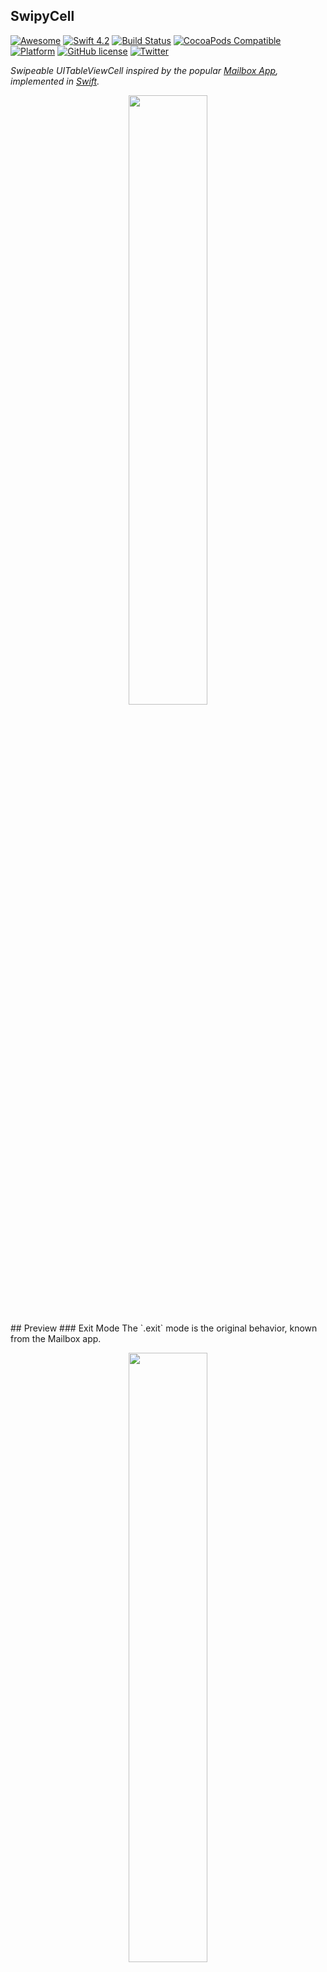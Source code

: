 SwipyCell
---------
[![Awesome](https://cdn.rawgit.com/sindresorhus/awesome/d7305f38d29fed78fa85652e3a63e154dd8e8829/media/badge.svg)](https://github.com/sindresorhus/awesome)
[![Swift 4.2](https://img.shields.io/badge/Swift-5.1-orange.svg?style=flat)](https://developer.apple.com/swift/)
[![Build Status](https://travis-ci.org/moritzsternemann/SwipyCell.svg)](https://travis-ci.org/moritzsternemann/SwipyCell)
[![CocoaPods Compatible](https://img.shields.io/cocoapods/v/SwipyCell.svg)](https://github.com/moritzsternemann/SwipyCell)
[![Platform](https://img.shields.io/cocoapods/p/SwipyCell.svg)](https://github.com/moritzsternemann/SwipyCell)
[![GitHub license](https://img.shields.io/badge/license-MIT-blue.svg)](https://raw.githubusercontent.com/moritzsternemann/SwipyCell/master/LICENSE)
[![Twitter](https://img.shields.io/badge/twitter-@strnmn-blue.svg?style=flat)](https://twitter.com/strnmn)

*Swipeable UITableViewCell inspired by the popular [Mailbox App](http://mailboxapp.com), implemented in [Swift](https://github.com/apple/swift).*

<p align="center"><img src=".github/images/swipycell-hero.jpg" width="50%"/></p>
## Preview
### Exit Mode
The `.exit` mode is the original behavior, known from the Mailbox app.
<p align="center"><img src=".github/images/swipycell-exit.gif" width="50%"/></p>
### Toggle Mode
The `.toggle` is another behavior where the cell will bounce back after swiping it.
<p align="center"><img src=".github/images/swipycell-switch.gif" width="50%"/></p>
## Installation
### CocoaPods
[CocoaPods](https://cocoapods.org) is a dependency manager for Cocoa projects.
```
$ gem install cocoapods
```
To integrate SwipyCell into your project using CocoaPods, add it to your `Podfile`:
```
pod 'SwipyCell', '~> 4.0'
```
Then run the following command:
```
$ pod install
```

### Carthage
[Carthage](https://github.com/Carthage/Carthage) is a decentralized dependency manager that automates the process of adding frameworks to your Cocoa application.

Carthage can be installed with [Homebrew](http://brew.sh) using the following commands:
```
$ brew update
$ brew install carthage
```

To integrate SwipyCell into your project using Carthage, add it to your `Cartfile`:
```
github "moritzsternemann/SwipyCell" >= 4.0
```

### Manual
Of course you can also add SwipyCell to your project by hand.
To do this clone the repo to your computer and drag the `SwipyCell.xcodeproj` intp your project in Xcode. Then you have to add the `SwipyCell.framework` to your `Embedded Binaries` inside of your project's properties.

## Usage
### Example
A complete example is available in the [Example](https://github.com/moritzsternemann/SwipyCell/tree/master/Example) directory.
The following code is a very basic example:
```swift
override func tableView(_ tableView: UITableView, cellForRowAt indexPath: IndexPath) -> UITableViewCell {
    let cell = tableView.dequeueReusableCell(withIdentifier: "cell", for: indexPath) as! SwipyCell
    cell.selectionStyle = .gray
    cell.contentView.backgroundColor = UIColor.white

    let checkView = viewWithImageName("check")
    let greenColor = UIColor(red: 85.0 / 255.0, green: 213.0 / 255.0, blue: 80.0 / 255.0, alpha: 1.0)

    let crossView = viewWithImageName("cross")
    let redColor = UIColor(red: 232.0 / 255.0, green: 61.0 / 255.0, blue: 14.0 / 255.0, alpha: 1.0)

    let clockView = viewWithImageName("clock")
    let yellowColor = UIColor(red: 254.0 / 255.0, green: 217.0 / 255.0, blue: 56.0 / 255.0, alpha: 1.0)

    let listView = viewWithImageName("list")
    let brownColor = UIColor(red: 206.0 / 255.0, green: 149.0 / 255.0, blue: 98.0 / 255.0, alpha: 1.0)

    cell.defaultColor = tableView.backgroundView?.backgroundColor
    cell.delegate = self

    cell.textLabel?.text = "Switch Mode Cell"
    cell.detailTextLabel?.text = "Swipe to switch"

    cell.addSwipeTrigger(forState: .state(0, .left), withMode: .toggle, swipeView: checkView, swipeColor: greenColor, completion: { cell, trigger, state, mode in
        print("Did swipe \"Checkmark\" cell")
    })

    cell.addSwipeTrigger(forState: .state(1, .left), withMode: .toggle, swipeView: crossView, swipeColor: redColor, completion: { cell, trigger, state, mode in
        print("Did swipe \"Cross\" cell")
    })

    cell.addSwipeTrigger(forState: .state(0, .right), withMode: .toggle, swipeView: clockView, swipeColor: yellowColor, completion: { cell, trigger, state, mode in
        print("Did swipe \"Clock\" cell")
    })

    cell.addSwipeTrigger(forState: .state(1, .right), withMode: .toggle, swipeView: listView, swipeColor: brownColor, completion: { cell, trigger, state, mode in
        print("Did swipe \"List\" cell")
    })

    return cell
}
```

### SwipyCellState
SwipyCellState represents a sliding state, for example the first state to the left of the cell.<br>
The possible values are
 - `.none` - center position of the cell
 - `.state(index, side)` - *index* of the state from near to far and *side* of the state, each relative to the cell

### SwipyCellMode
SwipyCellMode as shown above.

### SwipyCellTriggerBlock
SwipyCellTriggerBlock is a typealias for
```
(SwipyCell, SwipyCellTrigger, SwipyCellState, SwipyCellMode) -> Void
```

### Add swipe triggers to cells
Adding swipe triggers to cells is easy using this method:
```swift
func addSwipeTrigger(forState: SwipyCellState, withMode: SwipyCellMode, swipeView: UIView, swipeColor: UIColor, completion: SwipyCellTriggerBlock)
```
- `forState` at which the trigger should activate
- `withMode` for the trigger
- `swipeView`: e.g. display an icon
- `swipeColor`: backgroundColor of the swipeView
- `completion`: called after the swipe gesture has ended, only if the trigger point was reached

### Delegate
SwipyCell provides three delegate methods in order to track the users behaviors.
```swift
// When the user starts swiping the cell this method is called
func swipyCellDidStartSwiping(_ cell: SwipyCell)

// When the user ends swiping the cell this method is called
func swipyCellDidFinishSwiping(_ cell: SwipyCell, atState state: SwipyCellState, triggerActivated activated: Bool)

// When the user is dragging, this method is called with the percentage from the border
func swipyCell(_ cell: SwipyCell, didSwipeWithPercentage percentage: CGFloat, currentState state: SwipyCellState, triggerActivated activated: Bool)
```


### Configuration
All configurable options are defined in the `SwipyCellConfig.shared` singleton object. Every new cell has these options set as defaults. To alter the defaults simply change the variables of the `SwipyCellConfig` singleton object.


#### Trigger Points
Trigger points are defined in the `triggerPoints<CGFloat, SwipyCellState>` dictionary in either the configuration singleton or each cell individually.<br>
Each key marks the swiping percentage for a trigger point; the corresponding value is an identifier to reference the trigger point later. A negative key marks a point on the right side of the cell (slide to the left), a positive key marks a point on the left side of the cell (slide to the right).<br>
To modify the trigger points there are a couple of methods available on every cell as well as the configuration singleton:
```swift
// Set a new trigger point for the given state
func setTriggerPoint(forState state: SwipyCellState, at point: CGFloat)

// Set a new trigger point for the given index on BOTH sides of the cell
func setTriggerPoint(forIndex index: Int, at point: CGFloat)

// Overwrite all existing trigger points with the given new ones
func setTriggerPoints(_ points: [CGFloat: SwipyCellState])
// The Integer parameter is the index for BOTH sides of the cell
func setTriggerPoints(_ points: [CGFloat: Int])

// Overwrite all existing trigger points with new ones in order of the array on BOTH sides
func setTriggerPoints(points: [CGFloat])

// Get all existing trigger points
func getTriggerPoints() -> [CGFloat: SwipyCellState]

// Clear all existing trigger points
func clearTriggerPoints()
```
*Defaults: 25% and 75% on each side*

#### swipeViewPadding
```swift
var swipeViewPadding: CGFloat
```
swipeViewPadding is the padding between the swipe view and and the outer edge of the cell.

*Default: `24.0`*

#### shouldAnimateSwipeViews
```swift
var shouldAnimateSwipeViews: Bool
```
`shouldAnimateSwipeViews` sets if the swipeView should move with the cell while sliding or stay at the outer edge.

*Default: `true`*

#### defaultSwipeViewColor
```swift
var defaultSwipeViewColor: UIColor
```
`defaultSwipeViewColor` is the color of the swipe when the current state is `.none`.

*Default: `UIColor.white`*

### Resetting the cell position
You can animate the cell back to it's default position when using `.exit` mode using the `swipeToOrigin(_:)` method. This could be useful if your app asks the user for confirmation and the user want's to cancel the action.
```swift
cell.swipeToOrigin {
    print("Swiped back")
}
```

## License
SwipyCell is available under the MIT license. See LICENSE file for more info.
